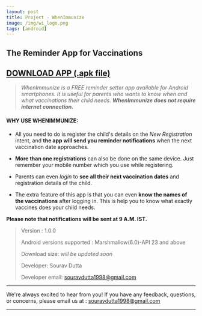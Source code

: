 ```yaml
---
layout: post
title: Project - WhenImmunize
image: /img/wi_logo.png
tags: [android]
---
```

## The Reminder App for Vaccinations
## [DOWNLOAD APP (.apk file)](https://goo.gl/mZSX36) 

> _WhenImmunize is a FREE reminder setter app available for Android smartphones. It is useful for parents who wants to know when and what vaccinations their child needs. **WhenImmunize does not require internet connection.**_

#### WHY USE WHENIMMUNIZE:

* All you need to do is register the child's details on the _New Registration_ intent, and **the app will send you reminder notifications** when the next vaccination date approaches.

* **More than one registrations** can also be done on the same device. Just remember your mobile number which you use while registering.

* Parents can even _login_ to **see all their next vaccination dates** and registration details of the child. 

* The extra feature of this app is that you can even **know the names of the vaccinations** after logging in. This is help you to know what exactly vaccines does your child needs.

**Please note that notifications will be sent at 9 A.M. IST.**

> Version : 1.0.0
>
> Android versions supported : Marshmallow(6.0)-API 23 and above
>
> Download size: _will be updated soon_
>
> Developer: Sourav Dutta 
>
> Developer email: souravdutta1998@gmail.com

-----------------------------------------------------------------
We're always excited to hear from you! If you have any feedback, questions, or concerns, please email us at : souravdutta1998@gmail.com

-----------------------------------------------------------------
